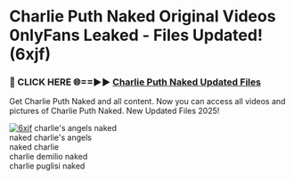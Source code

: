 # Charlie Puth Naked Original Videos 0nlyFans Leaked - Files Updated! (6xjf)

<h3>🔴 CLICK HERE 🌐==►► <a href="https://tinyurl.com/yckcrads" rel="nofollow">Charlie Puth Naked Updated Files</a></h3>

Get Charlie Puth Naked and all content. Now you can access all videos and pictures of Charlie Puth Naked. New Updated Files 2025!

[![6xjf](https://i.imgur.com/hpKpOFt.gif)](https://tinyurl.com/yckcrads)
charlie's angels naked<br>
naked charlie's angels<br>
naked charlie<br>
charlie demilio naked<br>
charlie puglisi naked